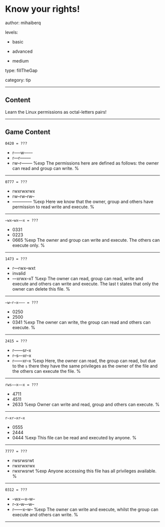 # Know your rights!
author: mihaiberq

levels:

  - basic

  - advanced

  - medium

type: fillTheGap

category: tip

---
## Content

Learn the Linux permissions as octal-letters pairs!

---
## Game Content

```
0420 = ???
```
* r–––w––––
* r––r–––––
* rw–r–––––
%exp
The permissions here are defined as follows: the owner can read and group can write.
%

---
```
0777 = ???
```
* rwxrwxrwx
* rw–rw–rw–
* –––––––––
%exp
Here we know that the owner, group and others have permission to read write and execute.
%

---
```
–wx–wx––x = ???
```
* 0331
* 0223
* 0665
%exp
The owner and group can write and execute. The others can execute only.
%

---
```
1473 = ???
```
* r––rwx–wxt
* invalid
* ––xrwx–xT
%exp
The owner can read, group can read, write and execute and others can write and execute. The last t states that only the owner can delete this file.
%

---
```
–w–r–x––– = ???
```
* 0250
* 2500
* 0341
%exp
The owner can write, the group can read and others can execute.
%

---
```
2415 = ???
```
* r––––sr–x
* r–s––xr–x
* r––––xr–x
%exp
Here, the owner can read, the group can read, but due to the `s` there they have the same privileges as the owner of the file and the others can execute the file.
%

---
```
rws––x––x = ???
```
* 4711
* 4511
* 2633
%exp
Owner can write and read, group and others can execute.
%

---
```
r–xr–xr–x
```
* 0555
* 2444
* 0444
%exp
This file can be read and executed by anyone.
%

---
```
7777 = ???
```
* rwsrwsrwt
* rwxrwxrwx
* rwxrwsrwt
%exp
Anyone accessing this file has all privileges available.
%

---
```
0312 = ???
```
* –wx––x–w–
* r–x–w––w–
* r––––x–w–
%exp
The owner can write and execute, whilst the group can execute and others can write.
%

---
